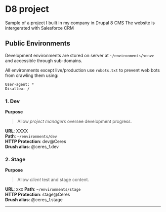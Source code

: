 # D8 project

Sample of a project I built in my company in Drupal 8 CMS
The website is intergerated with Salesforce CRM


## Public Environments

Development environments are stored on server at `~/environments/<env>` and accessible through sub-domains.

All environments except live/production use `robots.txt` to prevent web bots from crawling them using:

```
User-agent: *
Disallow: /
```


### 1. Dev

**Purpose**  
> Allow _project managers_ oversee development progress.

**URL**: XXXX  
**Path**: `~/environments/dev`  
**HTTP Protection**: dev@Ceres  
**Drush alias**: @ceres_f.dev  


### 2. Stage

**Purpose**  
> Allow _client_ test and stage content.

**URL**: xxx
**Path**: `~/environments/stage`  
**HTTP Protection**: stage@Ceres  
**Drush alias**: @ceres_f.stage  

---
